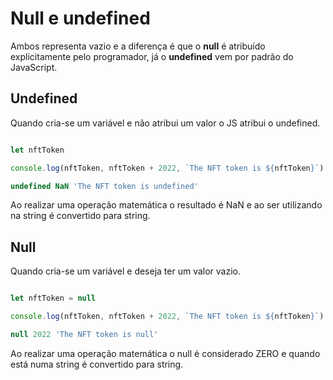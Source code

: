 <!--
Antes de publicar a issue, lembre-se de clicar na aba "Preview", para visualizar se a formatação está correta =)
-->

<!-- Escreva/insira as imagens após essa linha -->
# Null e undefined

Ambos representa vazio e a diferença é que o **null** é atribuído explicitamente pelo programador, já o **undefined** vem por padrão do JavaScript.

## Undefined

Quando cria-se um variável e não atribui um valor o JS atribui o undefined. 

```js

let nftToken

console.log(nftToken, nftToken + 2022, `The NFT token is ${nftToken}`)

undefined NaN 'The NFT token is undefined'
```

Ao realizar uma operação matemática o resultado é NaN e ao ser utilizando na string é convertido para string.


## Null

Quando cria-se um variável e deseja ter um valor vazio.

```js

let nftToken = null 

console.log(nftToken, nftToken + 2022, `The NFT token is ${nftToken}`)

null 2022 'The NFT token is null'
```

Ao realizar uma operação matemática o null é considerado ZERO e quando está numa string é convertido para string.
